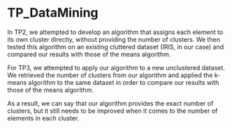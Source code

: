 # TP_DataMining

In TP2, we attempted to develop an algorithm that assigns each element to its own cluster directly, without providing the number of clusters. We then tested this algorithm on an existing cluttered dataset (IRIS, in our case) and compared our results with those of the means algorithm.


For TP3, we attempted to apply our algorithm to a new unclustered dataset. We retrieved the number of clusters from our algorithm and applied the k-means algorithm to the same dataset in order to compare our results with those of the means algorithm.


As a result, we can say that our algorithm provides the exact number of clusters, but it still needs to be improved when it comes to the number of elements in each cluster.



